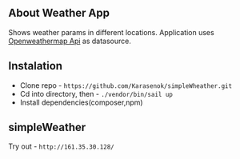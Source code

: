 
## About Weather App
Shows weather params in different locations. Application uses [Openweathermap Api](https://openweathermap.org/) as datasource.

## Instalation


- Clone repo - `https://github.com/Karasenok/simpleWheather.git`
- Cd into directory, then - `./vendor/bin/sail up`
- Install dependencies(composer,npm)

## simpleWeather
Try out - `http://161.35.30.128/`
